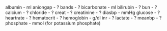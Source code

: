 albumin - ml
aniongap - ?
bands - ?
bicarbonate - ml
bilirubin - ?
bun - ?
calcium - ?
chloride - ?
creat - ?
creatinine - ?
diasbp - mmHg
glucose - ?
heartrate - ?
hematocrit - ?
hemoglobin - g/dl
inr - ?
lactate - ?
meanbp - ?
phosphate - mmol (for potassium phosphate)

